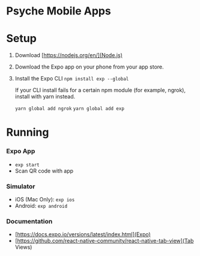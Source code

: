 # Psyche Mobile Apps

# Setup

1. Download [https://nodejs.org/en/](Node.js)
2. Download the Expo app on your phone from your app store.
3. Install the Expo CLI `npm install exp --global`

    If your CLI install fails for a certain npm module (for example, ngrok), install with yarn instead.

    `yarn global add ngrok`
    `yarn global add exp`

# Running

### Expo App
* `exp start` 
* Scan QR code with app

### Simulator
* iOS (Mac Only): `exp ios`
* Android: `exp android` 

### Documentation
* [https://docs.expo.io/versions/latest/index.html](Expo)
* [https://github.com/react-native-community/react-native-tab-view](Tab Views)